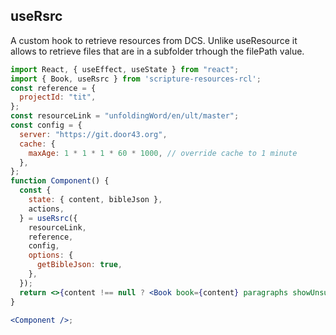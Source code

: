## useRsrc

A custom hook to retrieve resources from DCS. Unlike useResource it allows to retrieve files that are in a subfolder trhough the filePath value.

```jsx
import React, { useEffect, useState } from "react";
import { Book, useRsrc } from 'scripture-resources-rcl';
const reference = {
  projectId: "tit",
};
const resourceLink = "unfoldingWord/en/ult/master";
const config = {
  server: "https://git.door43.org",
  cache: {
    maxAge: 1 * 1 * 1 * 60 * 1000, // override cache to 1 minute
  },
};
function Component() {
  const {
    state: { content, bibleJson },
    actions,
  } = useRsrc({
    resourceLink,
    reference,
    config,
    options: {
      getBibleJson: true,
    },
  });
  return <>{content !== null ? <Book book={content} paragraphs showUnsupported reference={reference} /> : 'loading'}</>;
}

<Component />;
```
